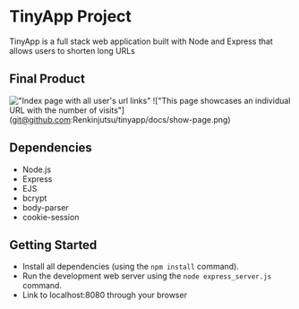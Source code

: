 # TinyApp Project

TinyApp is a full stack web application built with Node and Express that allows users to shorten long URLs

## Final Product

!["Index page with all user's url links"](git@github.com:Renkinjutsu/tinyapp/docs/index-page.png)
!["This page showcases an individual URL with the number of visits"] (git@github.com:Renkinjutsu/tinyapp/docs/show-page.png)

## Dependencies

- Node.js
- Express
- EJS
- bcrypt
- body-parser
- cookie-session

## Getting Started

- Install all dependencies (using the `npm install` command).
- Run the development web server using the `node express_server.js` command.
- Link to localhost:8080 through your browser